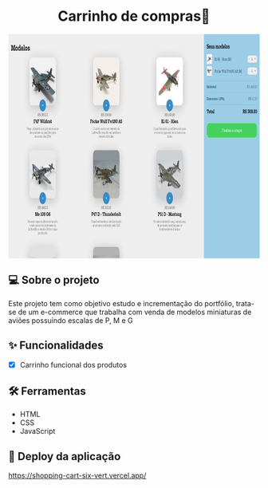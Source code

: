 <h1 align="center">Carrinho de compras🛒</h1>

<img align="center" height="450" width="1500" src="https://github.com/davisantanan/Portfolio/blob/master/src/assets/Market.png" alt="Banner">


## 💻 Sobre o projeto
Este projeto tem como objetivo estudo e incrementação do portfólio, trata-se de um e-commerce que trabalha com venda de modelos miniaturas de aviões possuindo escalas de P, M e G

## ✨ Funcionalidades

- [x] Carrinho funcional dos produtos


## 🛠 Ferramentas

- HTML
- CSS
- JavaScript


## 🚀 Deploy da aplicação 

https://shopping-cart-six-vert.vercel.app/








